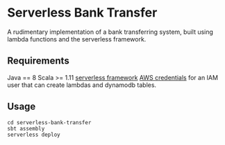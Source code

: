 # Serverless Bank Transfer

A rudimentary implementation of a bank transferring system, built using lambda functions and the serverless framework.

## Requirements

Java == 8
Scala >= 1.11
[serverless framework](https://serverless.com/framework/docs/getting-started/)
[AWS credentials](https://docs.aws.amazon.com/sdk-for-java/v1/developer-guide/setup-credentials.html) for an IAM user that can create lambdas and dynamodb tables.

## Usage
```
cd serverless-bank-transfer
sbt assembly
serverless deploy
```
